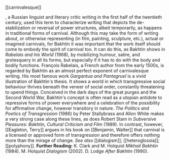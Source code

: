 [[carnivalesque]]

, a Russian
linguist and literary critic writing in the first half of the twentieth
century, used this term to characterize writing that depicts the
de-stabilization or reversal of power structures, albeit temporarily, as
happens in traditional forms of carnival. Although this may take the
form of writing about, or otherwise representing (in film, painting,
sculpture, etc.), actual or imagined carnivals, for Bakhtin it was
important that the work itself should come to embody the spirit of
carnival too. It can do this, as Bakhtin shows in *Rabelais and his
World* (1968), by mobilizing humour, satire, and grotesquery in all its
forms, but especially if it has to do with the body and bodily
functions. François Rabelais, a French author from the early 1500s, is
regarded by Bakhtin as an almost perfect exponent of carnivalesque
writing. His most famous work *Gargantua and Pantagruel* is a vivid
illustration of Bakhtin's thesis. It shows a world in which
transgressive social behaviour thrives beneath the veneer of social
order, constantly threatening to upend things. Conceived in the dark
days of the great purges and the Second World War, Bakhtin's concept is
often read as a utopian antidote to repressive forms of power everywhere
and a celebration of the possibility for affirmative change, however
transitory in nature. *The Politics and Poetics of Transgression* (1986)
by Peter Stallybrass and Allon White makes a very strong case along
these lines, as does Robert Stam in *Subversive Pleasures: Bakhtin,
Cultural Criticism and Film* (1989). In contrast, however, [[Eagleton, Terry]] argues in his
book on [[Benjamin, Walter]]
that carnival is a licensed or approved form of transgression and
therefore offers nothing more than the mirage of change. *See also*
[[dialogism]];
[[heteroglossia]];
[[polyphony]].
**Further Reading:** K. Clark and M. Holquist *Mikhail Bakhtin* (1984).
M. Holquist *Dialogism* (2002).
D. Lodge *After Bakhtin* (1990).
